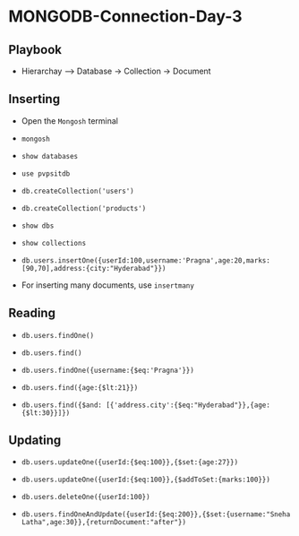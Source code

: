 # MONGODB-Connection-Day-3

## Playbook

* Hierarchay --> Database -> Collection -> Document

## Inserting

* Open the `Mongosh` terminal
*     mongosh
*     show databases
*     use pvpsitdb
*     db.createCollection('users')
*     db.createCollection('products')
*     show dbs
*     show collections
*     db.users.insertOne({userId:100,username:'Pragna',age:20,marks:[90,70],address:{city:"Hyderabad"}})
* For inserting many documents, use `insertmany`

## Reading

*     db.users.findOne()
*     db.users.find()
*     db.users.findOne({username:{$eq:'Pragna'}})
*     db.users.find({age:{$lt:21}})
*     db.users.find({$and: [{'address.city':{$eq:"Hyderabad"}},{age:{$lt:30}}]})

## Updating

*     db.users.updateOne({userId:{$eq:100}},{$set:{age:27}})
*     db.users.updateOne({userId:{$eq:100}},{$addToSet:{marks:100}})
*     db.users.deleteOne({userId:100})
*     db.users.findOneAndUpdate({userId:{$eq:200}},{$set:{username:"Sneha Latha",age:30}},{returnDocument:"after"})

